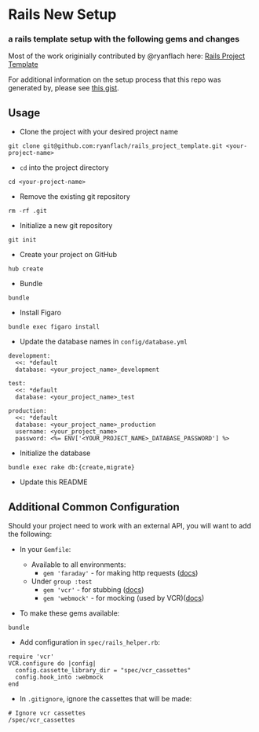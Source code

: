 # Rails New Setup
### a rails template setup with the following gems and changes

Most of the work originially contributed by @ryanflach here: [Rails Project Template](https://github.com/ryanflach/rails_project_template)

For additional information on the setup process that this repo was generated by, please see [this gist](https://gist.github.com/ryanflach/9fe657471bc9282a18d6904171645278).

## Usage
* Clone the project with your desired project name
```
git clone git@github.com:ryanflach/rails_project_template.git <your-project-name>
```
* `cd` into the project directory
```
cd <your-project-name>
```
* Remove the existing git repository
```
rm -rf .git
```
* Initialize a new git repository
```
git init
```
* Create your project on GitHub
```
hub create
```
* Bundle
```
bundle
```
* Install Figaro
```
bundle exec figaro install
```
* Update the database names in `config/database.yml`
```
development:
  <<: *default
  database: <your_project_name>_development

test:
  <<: *default
  database: <your_project_name>_test

production:
  <<: *default
  database: <your_project_name>_production
  username: <your_project_name>
  password: <%= ENV['<YOUR_PROJECT_NAME>_DATABASE_PASSWORD'] %>
```
* Initialize the database
```
bundle exec rake db:{create,migrate}
```
* Update this README

## Additional Common Configuration
Should your project need to work with an external API, you will want to add the following:
* In your `Gemfile`:
  * Available to all environments:
    * `gem 'faraday'` - for making http requests ([docs](https://github.com/lostisland/faraday))
  * Under `group :test`
    * `gem 'vcr'` - for stubbing ([docs](https://github.com/vcr/vcr))
    * `gem 'webmock'` - for mocking (used by VCR)([docs](https://github.com/bblimke/webmock))


* To make these gems available:
```
bundle
```
* Add configuration in `spec/rails_helper.rb`:
```
require 'vcr'
VCR.configure do |config|
  config.cassette_library_dir = "spec/vcr_cassettes"
  config.hook_into :webmock
end
```
* In `.gitignore`, ignore the cassettes that will be made:
```
# Ignore vcr cassettes
/spec/vcr_cassettes
```
